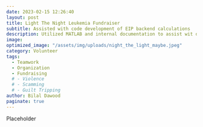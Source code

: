 ```yaml
---
date: 2023-02-15 12:26:40
layout: post
title: Light The Night Leukemia Fundraiser
subtitle: Assisted with code development of EIP backend calculations
description: Utilized MATLAB and internal documentation to assist wit development of tool
image: 
optimized_image: "/assets/img/uploads/night_the_light_maybe.jpeg"
category: Volunteer
tags:
  - Teamwork
  - Organization
  - Fundraising
  # - Violence
  # - Scamming
  # - Guilt Tripping
author: Bilal Dawood
paginate: true
---
```


Placeholder